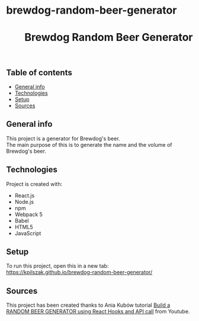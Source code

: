 # brewdog-random-beer-generator
<h1 align="right">Brewdog Random Beer Generator</h1><br>

## Table of contents
* [General info](#general-info)
* [Technologies](#technologies)
* [Setup](#setup)
* [Sources](#sources)

## General info
This project is a generator for Brewdog's beer.  
The main purpose of this is to generate the name and the volume of Brewdog's beer.    
	
## Technologies
Project is created with:
* React.js
* Node.js
* npm
* Webpack 5
* Babel
* HTML5
* JavaScript  

## Setup
To run this project, open this in a new tab: <a href="https://kpilszak.github.io/brewdog-random-beer-generator/">https://kpilszak.github.io/brewdog-random-beer-generator/</a>

## Sources
This project has been created thanks to Ania Kubów tutorial <a href="https://www.youtube.com/watch?v=Edw1Bq59VwU">Build a RANDOM BEER GENERATOR using React Hooks and API call</a> from Youtube.
